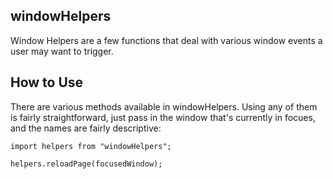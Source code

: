 windowHelpers
-------------
Window Helpers are a few functions that deal with various window events a user may want to trigger.

## How to Use
There are various methods available in windowHelpers. Using any of them is fairly straightforward, just pass in the window that's currently in focues, and the names are fairly descriptive:

```
import helpers from "windowHelpers";

helpers.reloadPage(focusedWindow);
```
